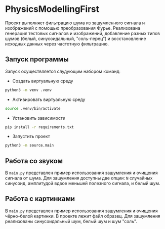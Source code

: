 # PhysicsModellingFirst

Проект выполняет фильтрацию шума из зашумленного сигнала и изображений с помощью преобразования Фурье. Реализована генерация тестовых сигналов и изображений, добавление разных типов шумов (белый, синусоидальный, "соль-перец") и восстановление исходных данных через частотную фильтрацию.

## Запуск программы
Запуск осуществляется слудующим набором команд:
- Создать виртуальную среду
```bash
python3 -m venv .venv
```

- Активировать виртуальную среду
```bash
source .venv/bin/activate
```

- Установить зависимости
```bash
pip install -r requirements.txt
```

- Запустить проект
```bash
python3 -m source.main
```

## Работа со звуком
В `main.py` представлен пример использования зашумления и очищения сигнала от шума. Для зашумления доступны две опции: `N` случайных синусоид, амплитудой вдвое меньшей полезного сигнала, и белый шум.

## Работа с картинками
В `main.py` представлен пример использования зашумления и очищения чёрно-белой картинки. В проекте лежит файл образец. Для зашумления реализованы синусоидальный шум, белый шум и шум "соль".
